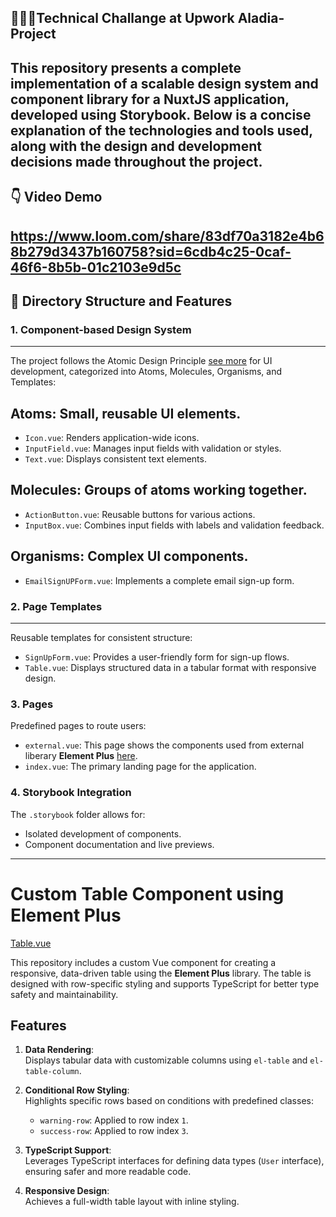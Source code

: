 🚀🚀🚀**Technical Challange at Upwork Aladia-Project**
---
This repository presents a complete implementation of a scalable design system and component library for a NuxtJS application, developed using Storybook. Below is a concise explanation of the technologies and tools used, along with the design and development decisions made throughout the project.
---

👇 **Video Demo**
---
https://www.loom.com/share/83df70a3182e4b68b279d3437b160758?sid=6cdb4c25-0caf-46f6-8b5b-01c2103e9d5c
---



📂 Directory Structure and Features
---
### **1. Component-based Design System**
---

The project follows the Atomic Design Principle [see more](https://alexop.dev/posts/atomic-design-vue-or-nuxt/) for UI development, categorized into Atoms, Molecules, Organisms, and Templates:


**Atoms**: Small, reusable UI elements.
  ---
  - `Icon.vue`: Renders application-wide icons.
  - `InputField.vue`: Manages input fields with validation or styles.
  - `Text.vue`: Displays consistent text elements.
  
  **Molecules**: Groups of atoms working together.
  ---
  - `ActionButton.vue`: Reusable buttons for various actions.
  - `InputBox.vue`: Combines input fields with labels and validation feedback.

  **Organisms**: Complex UI components.
  ---
  - `EmailSignUPForm.vue`: Implements a complete email sign-up form.

### **2. Page Templates**
---
Reusable templates for consistent structure:
- `SignUpForm.vue`: Provides a user-friendly form for sign-up flows.
- `Table.vue`: Displays structured data in a tabular format with responsive design.

### **3. Pages**
Predefined pages to route users:
- `external.vue`:   This page shows the components used from external liberary **Element Plus** [here](https://element-plus.org/en-US/component/table.html).
- `index.vue`: The primary landing page for the application.

### **4. Storybook Integration**
The `.storybook` folder allows for:
- Isolated development of components.
- Component documentation and live previews.

---

# Custom Table Component using Element Plus
[Table.vue](https://github.com/Berekettf/Technical_Challenge/blob/main/components/templates/Table.vue#L1C1-L66C9)

This repository includes a custom Vue component for creating a responsive, data-driven table using the **Element Plus** library. The table is designed with row-specific styling and supports TypeScript for better type safety and maintainability.

## Features

1. **Data Rendering**:  
   Displays tabular data with customizable columns using `el-table` and `el-table-column`.

2. **Conditional Row Styling**:  
   Highlights specific rows based on conditions with predefined classes:  
   - `warning-row`: Applied to row index `1`.  
   - `success-row`: Applied to row index `3`.

3. **TypeScript Support**:  
   Leverages TypeScript interfaces for defining data types (`User` interface), ensuring safer and more readable code.

4. **Responsive Design**:  
   Achieves a full-width table layout with inline styling.

